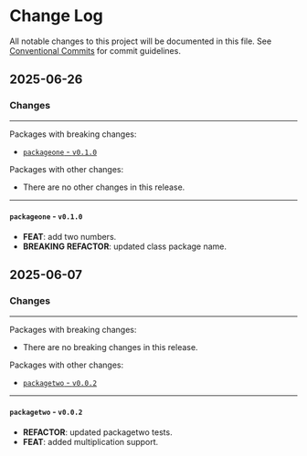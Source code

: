 # Change Log

All notable changes to this project will be documented in this file.
See [Conventional Commits](https://conventionalcommits.org) for commit guidelines.

## 2025-06-26

### Changes

---

Packages with breaking changes:

 - [`packageone` - `v0.1.0`](#packageone---v010)

Packages with other changes:

 - There are no other changes in this release.

---

#### `packageone` - `v0.1.0`

 - **FEAT**: add two numbers.
 - **BREAKING** **REFACTOR**: updated class package name.


## 2025-06-07

### Changes

---

Packages with breaking changes:

 - There are no breaking changes in this release.

Packages with other changes:

 - [`packagetwo` - `v0.0.2`](#packagetwo---v002)

---

#### `packagetwo` - `v0.0.2`

 - **REFACTOR**: updated packagetwo tests.
 - **FEAT**: added multiplication support.

